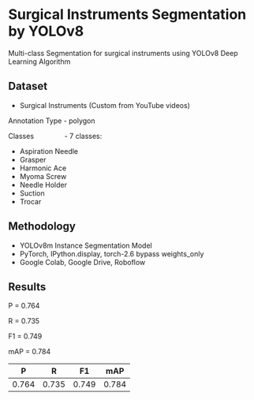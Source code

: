# Surgical Instruments Segmentation by YOLOv8
Multi-class Segmentation for surgical instruments using YOLOv8 Deep Learning Algorithm

## Dataset
- Surgical Instruments (Custom from YouTube videos)

Annotation Type - polygon

Classes &nbsp; &nbsp; &nbsp; &nbsp; &nbsp; &nbsp; &ensp; - 7 classes:

- Aspiration Needle
- Grasper
- Harmonic Ace
- Myoma Screw
- Needle Holder
- Suction
- Trocar

## Methodology
- YOLOv8m Instance Segmentation Model
- PyTorch, IPython.display, torch-2.6 bypass weights_only
- Google Colab, Google Drive, Roboflow

## Results
P = 0.764

R = 0.735

F1 = 0.749

mAP = 0.784

| P     | R     | F1    | mAP   |
| ----- | ----- | ----- | ----- |
| 0.764 | 0.735 | 0.749 | 0.784 |
